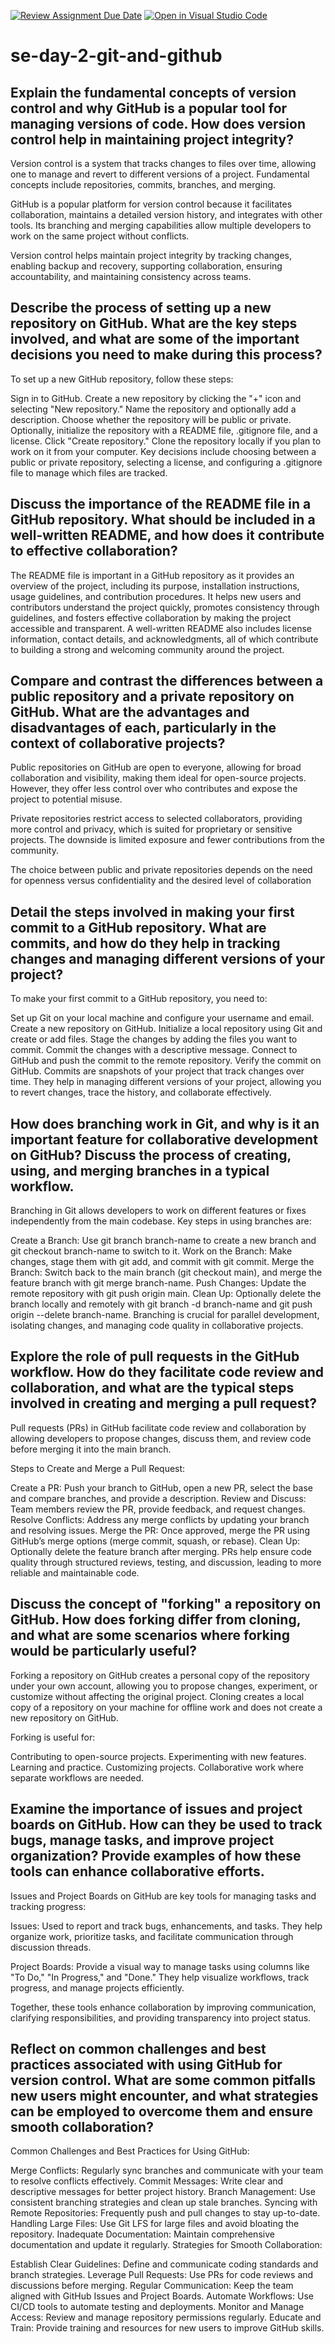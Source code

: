 [![Review Assignment Due Date](https://classroom.github.com/assets/deadline-readme-button-22041afd0340ce965d47ae6ef1cefeee28c7c493a6346c4f15d667ab976d596c.svg)](https://classroom.github.com/a/8wgCKhpZ)
[![Open in Visual Studio Code](https://classroom.github.com/assets/open-in-vscode-2e0aaae1b6195c2367325f4f02e2d04e9abb55f0b24a779b69b11b9e10269abc.svg)](https://classroom.github.com/online_ide?assignment_repo_id=15586387&assignment_repo_type=AssignmentRepo)
# se-day-2-git-and-github
## Explain the fundamental concepts of version control and why GitHub is a popular tool for managing versions of code. How does version control help in maintaining project integrity?

Version control is a system that tracks changes to files over time, allowing one to manage and revert to different versions of a project. Fundamental concepts include repositories, commits, branches, and merging.

GitHub is a popular platform for version control because it facilitates collaboration, maintains a detailed version history, and integrates with other tools. Its branching and merging capabilities allow multiple developers to work on the same project without conflicts. 

Version control helps maintain project integrity by tracking changes, enabling backup and recovery, supporting collaboration, ensuring accountability, and maintaining consistency across teams.

## Describe the process of setting up a new repository on GitHub. What are the key steps involved, and what are some of the important decisions you need to make during this process?

To set up a new GitHub repository, follow these steps:

Sign in to GitHub.
Create a new repository by clicking the "+" icon and selecting "New repository."
Name the repository and optionally add a description.
Choose whether the repository will be public or private.
Optionally, initialize the repository with a README file, .gitignore file, and a license.
Click "Create repository."
Clone the repository locally if you plan to work on it from your computer.
Key decisions include choosing between a public or private repository, selecting a license, and configuring a .gitignore file to manage which files are tracked.

## Discuss the importance of the README file in a GitHub repository. What should be included in a well-written README, and how does it contribute to effective collaboration?
The README file is important in a GitHub repository as it provides an overview of the project, including its purpose, installation instructions, usage guidelines, and contribution procedures. It helps new users and contributors understand the project quickly, promotes consistency through guidelines, and fosters effective collaboration by making the project accessible and transparent. A well-written README also includes license information, contact details, and acknowledgments, all of which contribute to building a strong and welcoming community around the project.

## Compare and contrast the differences between a public repository and a private repository on GitHub. What are the advantages and disadvantages of each, particularly in the context of collaborative projects?
Public repositories on GitHub are open to everyone, allowing for broad collaboration and visibility, making them ideal for open-source projects. However, they offer less control over who contributes and expose the project to potential misuse.

Private repositories restrict access to selected collaborators, providing more control and privacy, which is suited for proprietary or sensitive projects. The downside is limited exposure and fewer contributions from the community.

The choice between public and private repositories depends on the need for openness versus confidentiality and the desired level of collaboration

## Detail the steps involved in making your first commit to a GitHub repository. What are commits, and how do they help in tracking changes and managing different versions of your project?
To make your first commit to a GitHub repository, you need to:

Set up Git on your local machine and configure your username and email.
Create a new repository on GitHub.
Initialize a local repository using Git and create or add files.
Stage the changes by adding the files you want to commit.
Commit the changes with a descriptive message.
Connect to GitHub and push the commit to the remote repository.
Verify the commit on GitHub.
Commits are snapshots of your project that track changes over time. They help in managing different versions of your project, allowing you to revert changes, trace the history, and collaborate effectively.

## How does branching work in Git, and why is it an important feature for collaborative development on GitHub? Discuss the process of creating, using, and merging branches in a typical workflow.
Branching in Git allows developers to work on different features or fixes independently from the main codebase. Key steps in using branches are:

Create a Branch: Use git branch branch-name to create a new branch and git checkout branch-name to switch to it.
Work on the Branch: Make changes, stage them with git add, and commit with git commit.
Merge the Branch: Switch back to the main branch (git checkout main), and merge the feature branch with git merge branch-name.
Push Changes: Update the remote repository with git push origin main.
Clean Up: Optionally delete the branch locally and remotely with git branch -d branch-name and git push origin --delete branch-name.
Branching is crucial for parallel development, isolating changes, and managing code quality in collaborative projects.

## Explore the role of pull requests in the GitHub workflow. How do they facilitate code review and collaboration, and what are the typical steps involved in creating and merging a pull request?
Pull requests (PRs) in GitHub facilitate code review and collaboration by allowing developers to propose changes, discuss them, and review code before merging it into the main branch.

Steps to Create and Merge a Pull Request:

Create a PR: Push your branch to GitHub, open a new PR, select the base and compare branches, and provide a description.
Review and Discuss: Team members review the PR, provide feedback, and request changes.
Resolve Conflicts: Address any merge conflicts by updating your branch and resolving issues.
Merge the PR: Once approved, merge the PR using GitHub’s merge options (merge commit, squash, or rebase).
Clean Up: Optionally delete the feature branch after merging.
PRs help ensure code quality through structured reviews, testing, and discussion, leading to more reliable and maintainable code.

## Discuss the concept of "forking" a repository on GitHub. How does forking differ from cloning, and what are some scenarios where forking would be particularly useful?
Forking a repository on GitHub creates a personal copy of the repository under your own account, allowing you to propose changes, experiment, or customize without affecting the original project. Cloning creates a local copy of a repository on your machine for offline work and does not create a new repository on GitHub.

Forking is useful for:

Contributing to open-source projects.
Experimenting with new features.
Learning and practice.
Customizing projects.
Collaborative work where separate workflows are needed.

## Examine the importance of issues and project boards on GitHub. How can they be used to track bugs, manage tasks, and improve project organization? Provide examples of how these tools can enhance collaborative efforts.
Issues and Project Boards on GitHub are key tools for managing tasks and tracking progress:

Issues: Used to report and track bugs, enhancements, and tasks. They help organize work, prioritize tasks, and facilitate communication through discussion threads.

Project Boards: Provide a visual way to manage tasks using columns like "To Do," "In Progress," and "Done." They help visualize workflows, track progress, and manage projects efficiently.

Together, these tools enhance collaboration by improving communication, clarifying responsibilities, and providing transparency into project status.

## Reflect on common challenges and best practices associated with using GitHub for version control. What are some common pitfalls new users might encounter, and what strategies can be employed to overcome them and ensure smooth collaboration?
Common Challenges and Best Practices for Using GitHub:

Merge Conflicts: Regularly sync branches and communicate with your team to resolve conflicts effectively.
Commit Messages: Write clear and descriptive messages for better project history.
Branch Management: Use consistent branching strategies and clean up stale branches.
Syncing with Remote Repositories: Frequently push and pull changes to stay up-to-date.
Handling Large Files: Use Git LFS for large files and avoid bloating the repository.
Inadequate Documentation: Maintain comprehensive documentation and update it regularly.
Strategies for Smooth Collaboration:

Establish Clear Guidelines: Define and communicate coding standards and branch strategies.
Leverage Pull Requests: Use PRs for code reviews and discussions before merging.
Regular Communication: Keep the team aligned with GitHub Issues and Project Boards.
Automate Workflows: Use CI/CD tools to automate testing and deployments.
Monitor and Manage Access: Review and manage repository permissions regularly.
Educate and Train: Provide training and resources for new users to improve GitHub skills.
